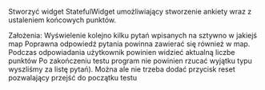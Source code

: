 Stworzyć widget StatefulWidget umożliwiający stworzenie ankiety wraz z ustaleniem końcowych punktów.

Założenia:
Wyświelenie kolejno kilku pytań wpisanych na sztywno w jakiejś map
Poprawna odpowiedź pytania powinna zawierać się również w map.
Podczas odpowiadania użytkownik powinien widzieć aktualną liczbe punktów
Po zakończeniu testu program nie powinien rzucać wyjątku typu wyszliśmy za listę pytań). Można ale nie trzeba dodać przycisk reset pozwalający przejść do początku testu

